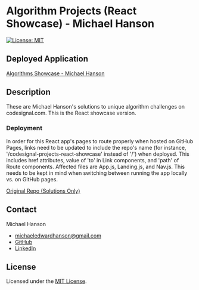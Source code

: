 # Algorithm Projects (React Showcase) - Michael Hanson
[![License: MIT](https://img.shields.io/badge/License-MIT-yellow.svg)](https://opensource.org/licenses/MIT)

## Deployed Application 

[Algorithms Showcase - Michael Hanson](https://mhans003.github.io/codesignal-projects-react-showcase)

## Description 

These are Michael Hanson's solutions to unique algorithm challenges on codesignal.com. This is the React showcase version.

### Deployment

In order for this React app's pages to route properly when hosted on GitHub Pages, links need to be updated to include the repo's name (for instance, '/codesignal-projects-react-showcase' instead of '/') when deployed. This includes href attributes, value of 'to' in Link components, and 'path' of Route components. Affected files are App.js, Landing.js, and Nav.js. This needs to be kept in mind when switching between running the app locally vs. on GitHub pages.

[Original Repo (Solutions Only)](https://github.com/mhans003/algorithm-solutions-cs)

## Contact

Michael Hanson
* michaeledwardhanson@gmail.com
* [GitHub](https://github.com/mhans003)
* [LinkedIn](https://www.linkedin.com/in/michaeledwardhanson/)

## License 

Licensed under the [MIT License](./LICENSE.txt).